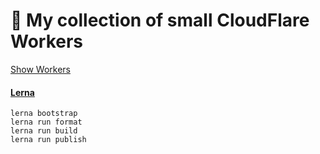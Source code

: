 # 👷 My collection of small CloudFlare Workers

[Show Workers](./packages)

#### [Lerna](https://github.com/lerna/lerna)

    
```
lerna bootstrap
lerna run format
lerna run build
lerna run publish
```
